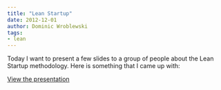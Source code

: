 ```yaml
---
title: "Lean Startup"
date: 2012-12-01
author: Dominic Wroblewski
tags:
- lean
---
```


Today I want to present a few slides to a group of people about the Lean Startup methodology. Here is something that I came up with:

[View the presentation](https://speakerdeck.com/domness/lean-startups)
